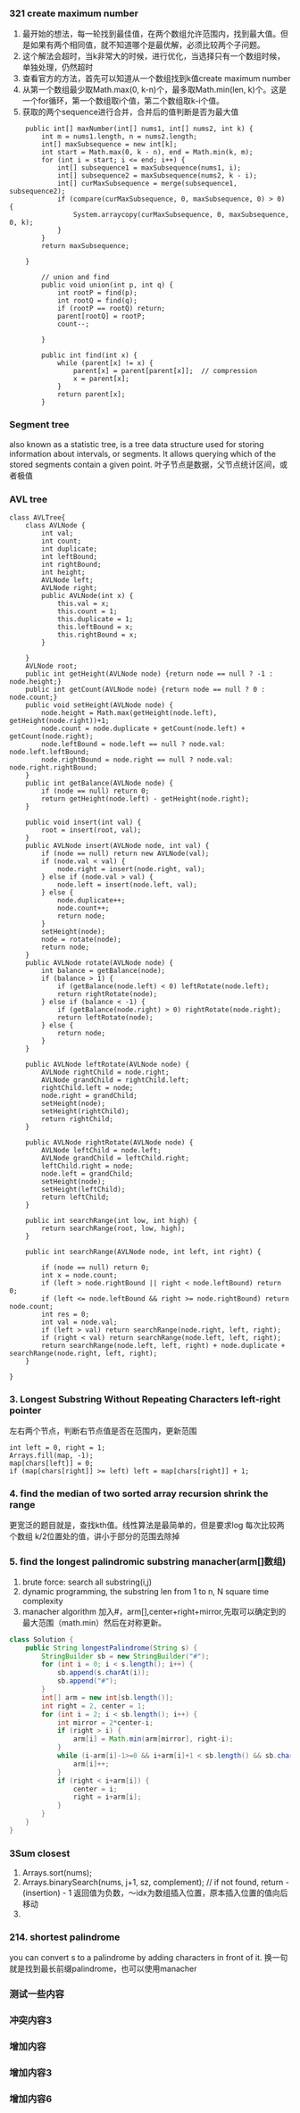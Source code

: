 ### 321 create maximum number
1. 最开始的想法，每一轮找到最佳值，在两个数组允许范围内，找到最大值。但是如果有两个相同值，就不知道哪个是最优解，必须比较两个子问题。
2. 这个解法会超时，当k非常大的时候，进行优化，当选择只有一个数组时候，单独处理，仍然超时
3. 查看官方的方法，首先可以知道从一个数组找到k值create maximum number
4. 从第一个数组最少取Math.max(0, k-n)个，最多取Math.min(len, k)个。这是一个for循环，第一个数组取i个值，第二个数组取k-i个值。
5. 获取的两个sequence进行合并，合并后的值判断是否为最大值

```
    public int[] maxNumber(int[] nums1, int[] nums2, int k) {
        int m = nums1.length, n = nums2.length;
        int[] maxSubsequence = new int[k];
        int start = Math.max(0, k - n), end = Math.min(k, m);
        for (int i = start; i <= end; i++) {
            int[] subsequence1 = maxSubsequence(nums1, i);
            int[] subsequence2 = maxSubsequence(nums2, k - i);
            int[] curMaxSubsequence = merge(subsequence1, subsequence2);
            if (compare(curMaxSubsequence, 0, maxSubsequence, 0) > 0) {
                System.arraycopy(curMaxSubsequence, 0, maxSubsequence, 0, k);
            }
        }
        return maxSubsequence;

    }

        // union and find
        public void union(int p, int q) {
            int rootP = find(p);
            int rootQ = find(q);
            if (rootP == rootQ) return;
            parent[rootQ] = rootP;
            count--;

        }

        public int find(int x) {
            while (parent[x] != x) {
                parent[x] = parent[parent[x]];  // compression
                x = parent[x];
            }
            return parent[x];
        }

```
### Segment tree
also known as a statistic tree, is a tree data structure used for storing information about intervals, or segments. 
It allows querying which of the stored segments contain a given point.
叶子节点是数据，父节点统计区间，或者极值

### AVL tree

```
class AVLTree{
    class AVLNode {
        int val;
        int count;
        int duplicate;
        int leftBound;
        int rightBound;
        int height;
        AVLNode left;
        AVLNode right;
        public AVLNode(int x) {
            this.val = x;
            this.count = 1;
            this.duplicate = 1;
            this.leftBound = x;
            this.rightBound = x;
        }

    }
    AVLNode root;
    public int getHeight(AVLNode node) {return node == null ? -1 : node.height;}
    public int getCount(AVLNode node) {return node == null ? 0 : node.count;}
    public void setHeight(AVLNode node) {
        node.height = Math.max(getHeight(node.left), getHeight(node.right))+1;
        node.count = node.duplicate + getCount(node.left) + getCount(node.right);
        node.leftBound = node.left == null ? node.val: node.left.leftBound;
        node.rightBound = node.right == null ? node.val: node.right.rightBound;
    }
    public int getBalance(AVLNode node) {
        if (node == null) return 0;
        return getHeight(node.left) - getHeight(node.right);
    }

    public void insert(int val) {
        root = insert(root, val);
    }
    public AVLNode insert(AVLNode node, int val) {
        if (node == null) return new AVLNode(val);
        if (node.val < val) {
            node.right = insert(node.right, val);
        } else if (node.val > val) {
            node.left = insert(node.left, val);
        } else {
            node.duplicate++;
            node.count++;
            return node;
        }
        setHeight(node);
        node = rotate(node);
        return node;
    }
    public AVLNode rotate(AVLNode node) {
        int balance = getBalance(node);
        if (balance > 1) {
            if (getBalance(node.left) < 0) leftRotate(node.left);
            return rightRotate(node);
        } else if (balance < -1) {
            if (getBalance(node.right) > 0) rightRotate(node.right);
            return leftRotate(node);
        } else {
            return node;
        }
    }

    public AVLNode leftRotate(AVLNode node) {
        AVLNode rightChild = node.right;
        AVLNode grandChild = rightChild.left;
        rightChild.left = node;
        node.right = grandChild;
        setHeight(node);
        setHeight(rightChild);
        return rightChild;
    }

    public AVLNode rightRotate(AVLNode node) {
        AVLNode leftChild = node.left;
        AVLNode grandChild = leftChild.right;
        leftChild.right = node;
        node.left = grandChild;
        setHeight(node);
        setHeight(leftChild);
        return leftChild;
    }

    public int searchRange(int low, int high) {
        return searchRange(root, low, high);
    }

    public int searchRange(AVLNode node, int left, int right) {

        if (node == null) return 0;
        int x = node.count;
        if (left > node.rightBound || right < node.leftBound) return 0;
        if (left <= node.leftBound && right >= node.rightBound) return node.count;
        int res = 0;
        int val = node.val;
        if (left > val) return searchRange(node.right, left, right);
        if (right < val) return searchRange(node.left, left, right);
        return searchRange(node.left, left, right) + node.duplicate + searchRange(node.right, left, right);
    }

}
```
### 3. Longest Substring Without Repeating Characters    left-right pointer
左右两个节点，判断右节点值是否在范围内，更新范围
```
int left = 0, right = 1;
Arrays.fill(map, -1);
map[chars[left]] = 0;
if (map[chars[right]] >= left) left = map[chars[right]] + 1;
```
### 4. find the median of two sorted array               recursion shrink the range
更宽泛的题目就是，查找kth值。线性算法是最简单的，但是要求log
每次比较两个数组 k/2位置处的值，讲小于部分的范围去除掉
### 5. find the longest palindromic substring            manacher(arm[]数组)
1. brute force: search all substring(i,j)
2. dynamic programming, the substring len from 1 to n, N square time complexity
3. manacher algorithm  加入#，arm[],center+right+mirror,先取可以确定到的最大范围（math.min）然后在对称更新。
```java
class Solution {
    public String longestPalindrome(String s) {
        StringBuilder sb = new StringBuilder("#");
        for (int i = 0; i < s.length(); i++) {
            sb.append(s.charAt(i));
            sb.append("#");
        }
        int[] arm = new int[sb.length()];
        int right = 2, center = 1;
        for (int i = 2; i < sb.length(); i++) {
            int mirror = 2*center-i;
            if (right > i) {
                arm[i] = Math.min(arm[mirror], right-i);
            }
            while (i-arm[i]-1>=0 && i+arm[i]+1 < sb.length() && sb.charAt(i-arm[i]-1) == sb.charAt(i+arm[i]+1)) {
                arm[i]++;
            }
            if (right < i+arm[i]) {
                center = i;
                right = i+arm[i];
            }
        }
    }
}
```
### 3Sum closest
1. Arrays.sort(nums);
2. Arrays.binarySearch(nums, j+1, sz, complement); // if not found, return - (insertion) - 1
   返回值为负数，～idx为数组插入位置，原本插入位置的值向后移动
3. 

### 214. shortest palindrome
you can convert s to a palindrome by adding characters in front of it.
换一句就是找到最长前缀palindrome，也可以使用manacher


### 测试一些内容
### 冲突内容3
### 增加内容
### 增加内容3
### 增加内容6
